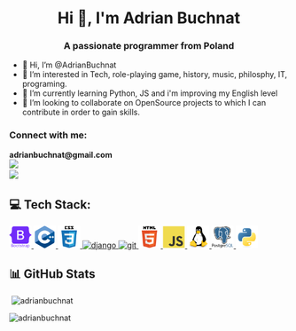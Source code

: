 <h1 align="center">Hi 👋, I'm Adrian Buchnat</h1>
<h3 align="center">A passionate programmer from Poland</h3>

- 👋 Hi, I’m @AdrianBuchnat
- 👀 I’m interested in Tech, role-playing game, history, music, philosphy, IT, programing.  
- 🌱 I’m currently learning Python, JS and i'm improving my English level
- 💞️ I’m looking to collaborate on OpenSource projects to which I can contribute in order to gain skills.

<h3 align="left">Connect with me:</h3>
<p align="left">
  <b>adrianbuchnat@gmail.com</b><br/>
  <img src="https://img.shields.io/badge/Gmail-D14836?style=for-the-badge&logo=gmail&logoColor=white"/> <br/>
  <a href="https://www.linkedin.com/in/adrian-buchnat-5924602b1/?locale=en_US"><img src="https://img.shields.io/badge/LinkedIn-0077B5?style=for-the-badge&logo=linkedin&logoColor=white"/></a>
</p>

## 💻 Tech Stack:
<p align="left"> <a href="https://getbootstrap.com" target="_blank" rel="noreferrer"> <img src="https://raw.githubusercontent.com/devicons/devicon/master/icons/bootstrap/bootstrap-plain-wordmark.svg" alt="bootstrap" width="40" height="40"/> </a> <a href="https://www.w3schools.com/cpp/" target="_blank" rel="noreferrer"> <img src="https://raw.githubusercontent.com/devicons/devicon/master/icons/cplusplus/cplusplus-original.svg" alt="cplusplus" width="40" height="40"/> </a> <a href="https://www.w3schools.com/css/" target="_blank" rel="noreferrer"> <img src="https://raw.githubusercontent.com/devicons/devicon/master/icons/css3/css3-original-wordmark.svg" alt="css3" width="40" height="40"/> </a> <a href="https://www.djangoproject.com/" target="_blank" rel="noreferrer"> <img src="https://cdn.worldvectorlogo.com/logos/django.svg" alt="django" width="40" height="40"/> </a> <a href="https://git-scm.com/" target="_blank" rel="noreferrer"> <img src="https://www.vectorlogo.zone/logos/git-scm/git-scm-icon.svg" alt="git" width="40" height="40"/> </a> <a href="https://www.w3.org/html/" target="_blank" rel="noreferrer"> <img src="https://raw.githubusercontent.com/devicons/devicon/master/icons/html5/html5-original-wordmark.svg" alt="html5" width="40" height="40"/> </a> <a href="https://developer.mozilla.org/en-US/docs/Web/JavaScript" target="_blank" rel="noreferrer"> <img src="https://raw.githubusercontent.com/devicons/devicon/master/icons/javascript/javascript-original.svg" alt="javascript" width="40" height="40"/> </a> <a href="https://www.linux.org/" target="_blank" rel="noreferrer"> <img src="https://raw.githubusercontent.com/devicons/devicon/master/icons/linux/linux-original.svg" alt="linux" width="40" height="40"/> </a> <a href="https://www.postgresql.org" target="_blank" rel="noreferrer"> <img src="https://raw.githubusercontent.com/devicons/devicon/master/icons/postgresql/postgresql-original-wordmark.svg" alt="postgresql" width="40" height="40"/> </a> <a href="https://www.python.org" target="_blank" rel="noreferrer"> <img src="https://raw.githubusercontent.com/devicons/devicon/master/icons/python/python-original.svg" alt="python" width="40" height="40"/> </a> </p>

## 📊 GitHub Stats
<p>&nbsp;<img align="center" src="https://github-readme-stats.vercel.app/api?username=adrianbuchnat&show_icons=true&locale=en" alt="adrianbuchnat" /></p>
<p><img align="left" src="https://github-readme-stats.vercel.app/api/top-langs?username=adrianbuchnat&show_icons=true&locale=en&layout=compact" alt="adrianbuchnat" /></p>
